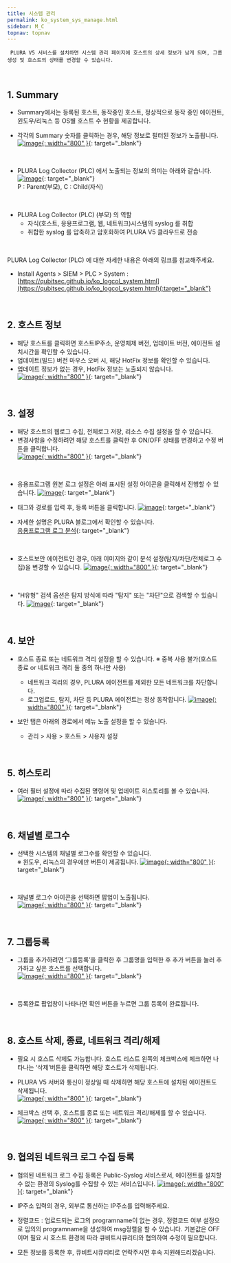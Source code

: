```yaml
---
title: 시스템 관리
permalink: ko_system_sys_manage.html
sidebar: M_C
topnav: topnav
---
```


     PLURA V5 서비스를 설치하면 시스템 관리 페이지에 호스트의 상세 정보가 남게 되며, 그룹 생성 및 호스트의 상태를 변경할 수 있습니다.

<br />

## 1. Summary 

- Summary에서는 등록된 호스트, 동작중인 호스트, 정상적으로 동작 중인 에이전트, 윈도우/리눅스 등 OS별 호스트 수 현황을 제공합니다. 

- 각각의 Summary 숫자를 클릭하는 경우, 해당 정보로 필터된 정보가 노출됩니다.   
[![image](/docs/images/Manual/siem/system/028.png){: width="800" }](/docs/images/Manual/siem/system/028.png){: target="_blank"}

<br />

- PLURA Log Collector (PLC) 에서 노출되는 정보의 의미는 아래와 같습니다.   
[![image](/docs/images/Manual/siem/system/2.png)](/docs/images/Manual/siem/system/2.png){: target="_blank"}   
P : Parent(부모), C : Child(자식)

<br />

- PLURA Log Collector (PLC) (부모) 의 역할
     - 자식(호스트, 응용프로그램, 웹, 네트워크)시스템의 syslog 를 취합
     - 취합한 syslog 를 압축하고 암호화하여 PLURA V5 클라우드로 전송

<br />

PLURA Log Collector (PLC) 에 대한 자세한 내용은 아래의 링크를 참고해주세요.

- Install Agents > SIEM > PLC > System : [https://qubitsec.github.io/ko_logcol_system.html](https://qubitsec.github.io/ko_logcol_system.html){:target="_blank"}

<br />

## 2. 호스트 정보

- 해당 호스트를 클릭하면 호스트IP주소, 운영체제 버전, 업데이트 버전, 에이전트 설치시간을 확인할 수 있습니다.
- 업데이트(빌드) 버전 마우스 오버 시, 해당 HotFix 정보를 확인할 수 있습니다.
- 업데이트 정보가 없는 경우, HotFix 정보는 노출되지 않습니다.   
[![image](/docs/images/Manual/siem/system/029.png){: width="800" }](/docs/images/Manual/siem/system/029.png){: target="_blank"}

<br />

## 3. 설정

- 해당 호스트의 웹로그 수집, 전체로그 저장, 리소스 수집 설정을 할 수 있습니다.
- 변경사항을 수정하려면 해당 호스트를 클릭한 후 ON/OFF 상태를 변경하고 수정 버튼을 클릭합니다.   
[![image](/docs/images/Manual/siem/system/030.png){: width="800" }](/docs/images/Manual/siem/system/030.png){: target="_blank"}

<br />

- 응용프로그램 원본 로그 설정은 아래 표시된 설정 아이콘을 클릭해서 진행할 수 있습니다.
[![image](/docs/images/Manual/siem/system/017.png)](/docs/images/Manual/siem/system/017.png){: target="_blank"}

- 태그와 경로를 입력 후, 등록 버튼을 클릭합니다.
[![image](/docs/images/Manual/siem/system/018.png)](/docs/images/Manual/siem/system/018.png){: target="_blank"}

- 자세한 설명은 PLURA 블로그에서 확인할 수 있습니다.   
[응용프로그램 로그 분석](http://blog.plura.io/?p=17820){: target="_blank"}

<br />

- 호스트보안 에이전트인 경우, 아래 이미지와 같이 분석 설정(탐지/차단/전체로그 수집)을 변경할 수 있습니다.
[![image](/docs/images/Manual/siem/system/031.png){: width="800" }](/docs/images/Manual/siem/system/031.png){: target="_blank"}

<br />

- "H유형" 검색 옵션은 탐지 방식에 따라 "탐지" 또는 "차단"으로 검색할 수 있습니다.
[![image](/docs/images/Manual/siem/system/023.png)](/docs/images/Manual/siem/system/023.png){: target="_blank"}

<br />

## 4. 보안

- 호스트 종료 또는 네트워크 격리 설정을 할 수 있습니다.
※ 중복 사용 불가(호스트 종료 or 네트워크 격리 둘 중의 하나만 사용)
  - 네트워크 격리의 경우, PLURA 에이전트를 제외한 모든 네트워크를 차단합니다.
  - 로그업로드, 탐지, 차단 등 PLURA 에이전트는 정상 동작합니다.
[![image](/docs/images/Manual/siem/system/032.png){: width="800" }](/docs/images/Manual/siem/system/032.png){: target="_blank"}

- 보안 탭은 아래의 경로에서 메뉴 노출 설정을 할 수 있습니다.
  - 관리 > 사용 > 호스트 > 사용자 설정

<br />

## 5. 히스토리

- 여러 필터 설정에 따라 수집된 명령어 및 업데이트 히스토리를 볼 수 있습니다.   
[![image](/docs/images/Manual/siem/system/033.png){: width="800" }](/docs/images/Manual/siem/system/033.png){: target="_blank"}

<br />

## 6. 채널별 로그수

- 선택한 시스템의 채널별 로그수를 확인할 수 있습니다.   
※ 윈도우, 리눅스의 경우에만 버튼이 제공됩니다.
[![image](/docs/images/Manual/siem/system/034.png){: width="800" }](/docs/images/Manual/siem/system/034.png){: target="_blank"}

<br />

- 채널별 로그수 아이콘을 선택하면 팝업이 노출됩니다.   
[![image](/docs/images/Manual/siem/system/015.png){: width="800" }](/docs/images/Manual/siem/system/015.png){: target="_blank"}

<br />

## 7. 그룹등록

- 그룹을 추가하려면 ‘그룹등록’을 클릭한 후 그룹명을 입력한 후 추가 버튼을 눌러 추가하고 싶은 호스트를 선택합니다.   
[![image](/docs/images/Manual/siem/system/6.png){: width="800" }](/docs/images/Manual/siem/system/6.png){: target="_blank"}

<br />

- 등록완료 팝업창이 나타나면 확인 버튼을 누르면 그룹 등록이 완료됩니다.

 
<br />

## 8. 호스트 삭제, 종료, 네트워크 격리/해제

- 필요 시 호스트 삭제도 가능합니다. 호스트 리스트 왼쪽의 체크박스에 체크하면 나타나는 ‘삭제’버튼을 클릭하면 해당 호스트가 삭제됩니다.
- PLURA V5 서버와 통신이 정상일 때 삭제하면 해당 호스트에 설치된 에이전트도 삭제됩니다.   
[![image](/docs/images/Manual/siem/system/035.png){: width="800" }](/docs/images/Manual/siem/system/035.png){: target="_blank"}

- 체크박스 선택 후, 호스트를 종료 또는 네트워크 격리/해제를 할 수 있습니다.
[![image](/docs/images/Manual/siem/system/037.png){: width="800" }](/docs/images/Manual/siem/system/037.png){: target="_blank"}

<br />

## 9. 협의된 네트워크 로그 수집 등록

- 협의된 네트워크 로그 수집 등록은 Public-Syslog 서비스로서, 에이전트를 설치할 수 없는 환경의 Syslog를 수집할 수 있는 서비스입니다.
[![image](/docs/images/Manual/siem/system/036.png){: width="800" }](/docs/images/Manual/siem/system/036.png){: target="_blank"}

- IP주소 입력의 경우, 외부로 통신하는 IP주소를 입력해주세요.
- 정렬코드 : 업로드되는 로그의 programname이 없는 경우, 정렬코드 여부 설정으로 임의의 programname을 생성하여 msg정렬을 할 수 있습니다. 기본값은 OFF 이며 필요 시 호스트 환경에 따라 큐비트시큐리티와 협의하여 수정이 필요합니다.
- 모든 정보를 등록한 후, 큐비트시큐리티로 연락주시면 후속 지원해드리겠습니다.
